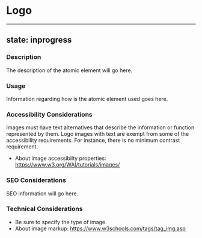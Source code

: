 # Logo

---
state: inprogress
---

### Description
The description of the atomic element will go here.

### Usage
Information regarding how is the atomic element used goes here.

### Accessibility Considerations
Images must have text alternatives that describe the information or function represented by them. Logo images with text are exempt from some of the accessibility requirements. For instance, there is no minimum contrast requirement.
* About image accessibilty properties: https://www.w3.org/WAI/tutorials/images/

### SEO Considerations
SEO information will go here.

### Technical Considerations
* Be sure to specify the type of image.
* About image markup: https://www.w3schools.com/tags/tag_img.asp
